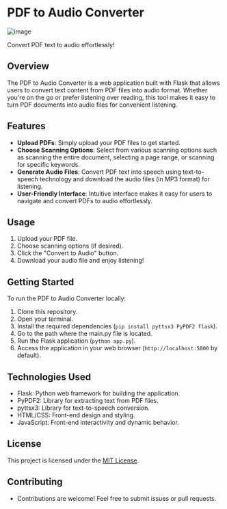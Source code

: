 # PDF to Audio Converter

![image](https://github.com/Fawaz-Khan-R/PDF-to-Audio-file-converter/assets/115716567/34272c6e-96ce-471f-8bec-73574f990432)

Convert PDF text to audio effortlessly!

## Overview

The PDF to Audio Converter is a web application built with Flask that allows users to convert text content from PDF files into audio format. Whether you're on the go or prefer listening over reading, this tool makes it easy to turn PDF documents into audio files for convenient listening.

## Features

- **Upload PDFs**: Simply upload your PDF files to get started.
- **Choose Scanning Options**: Select from various scanning options such as scanning the entire document, selecting a page range, or scanning for specific keywords.
- **Generate Audio Files**: Convert PDF text into speech using text-to-speech technology and download the audio files (in MP3 format) for listening.
- **User-Friendly Interface**: Intuitive interface makes it easy for users to navigate and convert PDFs to audio effortlessly.

## Usage

1. Upload your PDF file.
2. Choose scanning options (if desired).
3. Click the "Convert to Audio" button.
4. Download your audio file and enjoy listening!

## Getting Started

To run the PDF to Audio Converter locally:
1. Clone this repository.
2. Open your terminal.
3. Install the required dependencies (`pip install pyttsx3 PyPDF2 flask`).
4. Go to the path where the main.py file is located.
5. Run the Flask application (`python app.py`).
6. Access the application in your web browser (`http://localhost:5000` by default).

## Technologies Used

- Flask: Python web framework for building the application.
- PyPDF2: Library for extracting text from PDF files.
- pyttsx3: Library for text-to-speech conversion.
- HTML/CSS: Front-end design and styling.
- JavaScript: Front-end interactivity and dynamic behavior.

## License

This project is licensed under the [MIT License](LICENSE).

## Contributing

- Contributions are welcome! Feel free to submit issues or pull requests.
